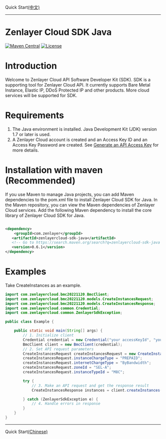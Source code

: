 Quick Start[(中文)](./README-CN.md)

--- 

# Zenlayer Cloud SDK Java

[![Maven Central](https://img.shields.io/maven-central/v/com.zenlayer/zenlayercloud-sdk-java.svg?label=Maven%20Central)](https://search.maven.org/search?q=g:com.zenlayer%20AND%20a:zenlayercloud-sdk-java)
[![License](https://img.shields.io/badge/license-Apache%202-4EB1BA.svg)](https://www.apache.org/licenses/LICENSE-2.0.html)

# Introduction

Welcome to Zenlayer Cloud API Software Developer Kit (SDK). SDK is a supporting tool for Zenlayer Cloud API. It currently supports Bare
Metal Instance, Elastic IP, DDoS Protected IP and other products. More cloud services will be supported for SDK.

# Requirements

1. The Java environment is installed. Java Development Kit (JDK) version 1.7 or later is used.
2. A Zenlayer Cloud account is created and an Access Key ID and an Access Key Password are created.
   See [Generate an API Access Key](https://docs.console.zenlayer.com/welcome/platform/team-management/generate-an-api-access-key) for more
   details.

# Installation with maven (Recommended)

If you use Maven to manage Java projects, you can add Maven dependencies to the pom.xml file to install Zenlayer Cloud SDK for Java. In the
Maven repository, you can view the Maven dependencies of Zenlayer Cloud services.
Add the following Maven dependency to install the core library of Zenlayer Cloud SDK for Java.

```xml

<dependency>
    <groupId>com.zenlayer</groupId>
   <artifactId>zenlayercloud-sdk-java</artifactId>
   <!-- Go to https://search.maven.org/search?q=zenlayercloud-sdk-java to check all new versions. The latest version: -->
   <version>0.6.1</version>
</dependency>

```

# Examples

Take CreateInstances as an example.

```java
import com.zenlayercloud.bmc20221120.BmcClient;
import com.zenlayercloud.bmc20221120.models.CreateInstancesRequest;
import com.zenlayercloud.bmc20221120.models.CreateInstancesResponse;
import com.zenlayercloud.common.Credential;
import com.zenlayercloud.common.ZenlayerSdkException;

public class Example {

    public static void main(String[] args) {
        // 1. Initialize client
        Credential credential = new Credential("your accessKeyId", "your accessKey password");
        BmcClient client = new BmcClient(credential);
        // 2. Set API request parameters
        CreateInstancesRequest createInstancesRequest = new CreateInstancesRequest();
        createInstancesRequest.instanceChargeType = "PREPAID";
        createInstancesRequest.internetChargeType = "ByBandwidth";
        createInstancesRequest.zoneId = "SEL-A";
        createInstancesRequest.instanceTypeId = "M8C";

        try {
            // 3. Make an API request and get the response result
            CreateInstancesResponse instances = client.createInstances(createInstancesRequest);

        } catch (ZenlayerSdkException e) {
            // 4. Handle errors in response
        }
    }
}
```

---
Quick Start[(Chinese)](./README-CN.md)
